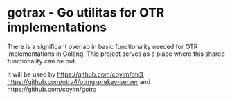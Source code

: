 # gotrax - Go utilitas for OTR implementations

There is a significant overlap in basic functionality needed for OTR
implementations in Golang. This project serves as a place where this shared
functionality can be put.

It will be used by https://github.com/coyim/otr3,
https://github.com/otrv4/otrng-prekey-server and https://github.com/coyim/gotra
